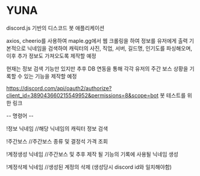 # YUNA
discord.js 기반의 디스코드 봇 애플리케이션

axios, cheerio를 사용하여 maple.gg에서 웹 크롤링을 하여 정보를 유저에게 출력 
기본적으로 닉네임을 검색하여 캐릭터의 사진, 직업, 서버, 길드명, 인기도를 파싱해오며, 이후 추가 정보도 가져오도록 제작할 예정

현재는 정보 검색 기능만 있지만 추후 DB 연동을 통해 각각 유저의 주간 보스 상황을 기록할 수 있는 기능을 제작할 예정 

https://discord.com/api/oauth2/authorize?client_id=389043660215549952&permissions=8&scope=bot
봇 테스트를 위한 링크 

-- 명령어 --

!정보 닉네임 //해당 닉네임의 캐릭터 정보 검색

!주간보스 //주간보스 종류 및 결정석 가격 조회

!계정생성 닉네임 //주간보스 및 추후 제작 될 기능의 기록에 사용될 닉네임 생성

!계정삭제 닉네임 //생성된 계정의 삭제 (생성당시 discord id와 일치해야함)
